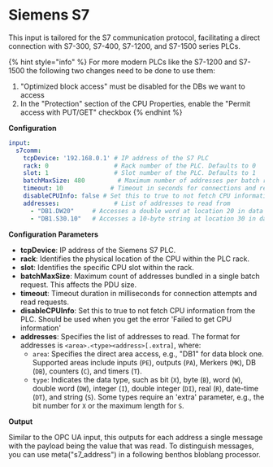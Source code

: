 # Siemens S7

This input is tailored for the S7 communication protocol, facilitating a direct connection with S7-300, S7-400, S7-1200, and S7-1500 series PLCs.

{% hint style="info" %}
For more modern PLCs like the S7-1200 and S7-1500 the following two changes need to be done to use them:

1. "Optimized block access" must be disabled for the DBs we want to access
2. In the "Protection" section of the CPU Properties, enable the "Permit access with PUT/GET" checkbox
{% endhint %}

**Configuration**

```yaml
input:
  s7comm:
    tcpDevice: '192.168.0.1' # IP address of the S7 PLC
    rack: 0                  # Rack number of the PLC. Defaults to 0
    slot: 1                  # Slot number of the PLC. Defaults to 1
    batchMaxSize: 480         # Maximum number of addresses per batch request. Defaults to 480
    timeout: 10             # Timeout in seconds for connections and requests. Default to 10
    disableCPUInfo: false # Set this to true to not fetch CPU information from the PLC. Should be used when you get the error 'Failed to get CPU information'
    addresses:               # List of addresses to read from
      - "DB1.DW20"     # Accesses a double word at location 20 in data block 1
      - "DB1.S30.10"   # Accesses a 10-byte string at location 30 in data block 1
```

**Configuration Parameters**

* **tcpDevice**: IP address of the Siemens S7 PLC.
* **rack**: Identifies the physical location of the CPU within the PLC rack.
* **slot**: Identifies the specific CPU slot within the rack.
* **batchMaxSize**: Maximum count of addresses bundled in a single batch request. This affects the PDU size.
* **timeout**: Timeout duration in milliseconds for connection attempts and read requests.
* **disableCPUInfo**: Set this to true to not fetch CPU information from the PLC. Should be used when you get the error 'Failed to get CPU information'
* **addresses**: Specifies the list of addresses to read. The format for addresses is `<area>.<type><address>[.extra]`, where:
  * `area`: Specifies the direct area access, e.g., "DB1" for data block one. Supported areas include inputs (`PE`), outputs (`PA`), Merkers (`MK`), DB (`DB`), counters (`C`), and timers (`T`).
  * `type`: Indicates the data type, such as bit (`X`), byte (`B`), word (`W`), double word (`DW`), integer (`I`), double integer (`DI`), real (`R`), date-time (`DT`), and string (`S`). Some types require an 'extra' parameter, e.g., the bit number for `X` or the maximum length for `S`.

**Output**

Similar to the OPC UA input, this outputs for each address a single message with the payload being the value that was read. To distinguish messages, you can use meta("s7\_address") in a following benthos bloblang processor.

